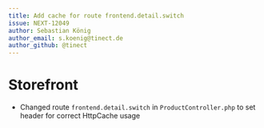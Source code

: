 ```yaml
---
title: Add cache for route frontend.detail.switch
issue: NEXT-12049
author: Sebastian König
author_email: s.koenig@tinect.de
author_github: @tinect
---
```

# Storefront
*  Changed route `frontend.detail.switch` in `ProductController.php` to set header for correct HttpCache usage
